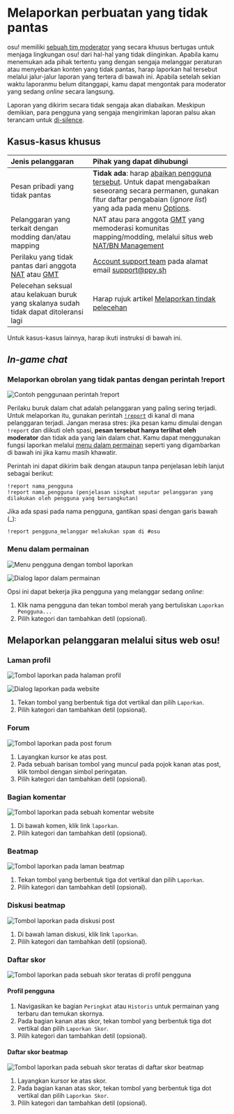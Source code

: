 # Melaporkan perbuatan yang tidak pantas

osu! memiliki [sebuah tim moderator](/wiki/People/The_Team/Global_Moderation_Team) yang secara khusus bertugas untuk menjaga lingkungan osu! dari hal-hal yang tidak diinginkan. Apabila kamu menemukan ada pihak tertentu yang dengan sengaja melanggar peraturan atau menyebarkan konten yang tidak pantas, harap laporkan hal tersebut melalui jalur-jalur laporan yang tertera di bawah ini. Apabila setelah sekian waktu laporanmu belum ditanggapi, kamu dapat mengontak para moderator yang sedang *online* secara langsung.

Laporan yang dikirim secara tidak sengaja akan diabaikan. Meskipun demikian, para pengguna yang sengaja mengirimkan laporan palsu akan terancam untuk [di-silence](/wiki/Silence).

## Kasus-kasus khusus

| Jenis pelanggaran | Pihak yang dapat dihubungi |
| :-- | :-- |
| Pesan pribadi yang tidak pantas | **Tidak ada**: harap [abaikan pengguna tersebut](/wiki/Client/Interface/Chat_console#commands-list). Untuk dapat mengabaikan seseorang secara permanen, gunakan fitur daftar pengabaian (*ignore list*) yang ada pada menu [Options](/wiki/Client/Options). |
| Pelanggaran yang terkait dengan modding dan/atau mapping | NAT atau para anggota [GMT](/wiki/People/The_Team/Global_Moderation_Team) yang memoderasi komunitas mapping/modding, melalui situs web [NAT/BN Management](https://bn.mappersguild.com/reports) |
| Perilaku yang tidak pantas dari anggota [NAT](/wiki/People/The_Team/Nomination_Assessment_Team) atau [GMT](/wiki/People/The_Team/Global_Moderation_Team) | [Account support team](/wiki/People/The_Team/Account_support_team) pada alamat email [support@ppy.sh](mailto:support@ppy.sh) |
| Pelecehan seksual atau kelakuan buruk yang skalanya sudah tidak dapat ditoleransi lagi | Harap rujuk artikel [Melaporkan tindak pelecehan](/wiki/Reporting_bad_behaviour/Abuse) |

Untuk kasus-kasus lainnya, harap ikuti instruksi di bawah ini.

## *In-game chat*

### Melaporkan obrolan yang tidak pantas dengan perintah !report

![](img/report-command.jpg "Contoh penggunaan perintah !report")

Perilaku buruk dalam chat adalah pelanggaran yang paling sering terjadi. Untuk melaporkan itu, gunakan perintah [`!report`](https://osu.ppy.sh/community/forums/topics/34843) di kanal di mana pelanggaran terjadi. Jangan merasa stres: jika pesan kamu dimulai dengan `!report` dan diikuti oleh spasi, **pesan tersebut hanya terlihat oleh moderator** dan tidak ada yang lain dalam chat. Kamu dapat menggunakan fungsi laporkan melalui [menu dalam permainan](#Menu-dalam-permainan) seperti yang digambarkan di bawah ini jika kamu masih khawatir.

Perintah ini dapat dikirim baik dengan ataupun tanpa penjelasan lebih lanjut sebagai berikut:

```
!report nama_pengguna
!report nama_pengguna (penjelasan singkat seputar pelanggaran yang dilakukan oleh pengguna yang bersangkutan)
```

Jika ada spasi pada nama pengguna, gantikan spasi dengan garis bawah (_):

```
!report pengguna_melanggar melakukan spam di #osu
```

### Menu dalam permainan

![](img/report-user-1-ID.png "Menu pengguna dengan tombol laporkan")

![](img/report-user-2-ID.png "Dialog lapor dalam permainan")

Opsi ini dapat bekerja jika pengguna yang melanggar sedang *online*:

1. Klik nama pengguna dan tekan tombol merah yang bertuliskan `Laporkan Pengguna...`
2. Pilih kategori dan tambahkan detil (opsional).

## Melaporkan pelanggaran melalui situs web osu!

### Laman profil

![](img/report-user-profile-ID.png "Tombol laporkan pada halaman profil")

![](img/report-user-web-ID.png "Dialog laporkan pada website")

1. Tekan tombol yang berbentuk tiga dot vertikal dan pilih `Laporkan`.
2. Pilih kategori dan tambahkan detil (opsional).

### Forum

![](img/report-user-forum-ID.png "Tombol laporkan pada post forum")

1. Layangkan kursor ke atas post.
2. Pada sebuah barisan tombol yang muncul pada pojok kanan atas post, klik tombol dengan simbol peringatan.
3. Pilih kategori dan tambahkan detil (opsional).

### Bagian komentar

![](img/report-user-comment-ID.png "Tombol laporkan pada sebuah komentar website")

1. Di bawah komen, klik link `laporkan`.
2. Pilih kategori dan tambahkan detil (opsional).

### Beatmap

![](img/report-beatmap-ID.png "Tombol laporkan pada laman beatmap")

1. Tekan tombol yang berbentuk tiga dot vertikal dan pilih `Laporkan`.
2. Pilih kategori dan tambahkan detil (opsional).

### Diskusi beatmap

![](img/report-user-discussion-ID.png "Tombol laporkan pada diskusi post")

1. Di bawah laman diskusi, klik link `laporkan`.
2. Pilih kategori dan tambahkan detil (opsional).

### Daftar skor

![](img/report-score-user-ID.png "Tombol laporkan pada sebuah skor teratas di profil pengguna")

#### Profil pengguna

1. Navigasikan ke bagian `Peringkat` atau `Historis` untuk permainan yang terbaru dan temukan skornya.
2. Pada bagian kanan atas skor, tekan tombol yang berbentuk tiga dot vertikal dan pilih  `Laporkan Skor`.
3. Pilih kategori dan tambahkan detil (opsional).

#### Daftar skor beatmap

![](img/report-score-beatmap-ID.png "Tombol laporkan pada sebuah skor teratas di daftar skor beatmap")

1. Layangkan kursor ke atas skor.
2. Pada bagian kanan atas skor, tekan tombol yang berbentuk tiga dot vertikal dan pilih  `Laporkan Skor`.
3. Pilih kategori dan tambahkan detil (opsional).
